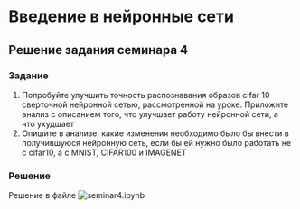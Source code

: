 # Введение в нейронные сети

## Решение задания семинара 4

### Задание

1. Попробуйте улучшить точность распознавания образов cifar 10 сверточной нейронной сетью, рассмотренной на уроке. Приложите анализ с описанием того, что улучшает работу нейронной сети, а что ухудшает
2. Опишите в анализе, какие изменения необходимо было бы внести в получившуюся нейронную сеть, если бы ей нужно было работать не с cifar10, а с MNIST, CIFAR100 и IMAGENET

### Решение

Решение в файле ![seminar4.ipynb](./seminar4.ipynb)

